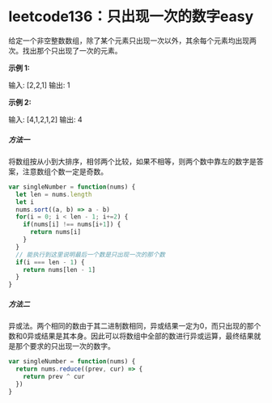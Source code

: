 # leetcode136：只出现一次的数字easy

给定一个非空整数数组，除了某个元素只出现一次以外，其余每个元素均出现两次。找出那个只出现了一次的元素。

**示例 1:**

输入: [2,2,1]
输出: 1

**示例 2:**

输入: [4,1,2,1,2]
输出: 4

##### 方法一

将数组按从小到大排序，相邻两个比较，如果不相等，则两个数中靠左的数字是答案，注意数组个数一定是奇数。

```javascript
var singleNumber = function(nums) {
  let len = nums.length
  let i
  nums.sort((a, b) => a - b)
  for(i = 0; i < len - 1; i+=2) {
    if(nums[i] !== nums[i+1]) {
      return nums[i]
    }
  }
  // 能执行到这里说明最后一个数是只出现一次的那个数
  if(i === len - 1) {
    return nums[len - 1]
  }
}
```

##### 方法二

异或法。两个相同的数由于其二进制数相同，异或结果一定为0，而只出现的那个数和0异或结果是其本身。因此可以将数组中全部的数进行异或运算，最终结果就是那个要求的只出现一次的数字。

```javascript
var singleNumber = function(nums) {
  return nums.reduce((prev, cur) => {
    return prev ^ cur
  })
}
```

